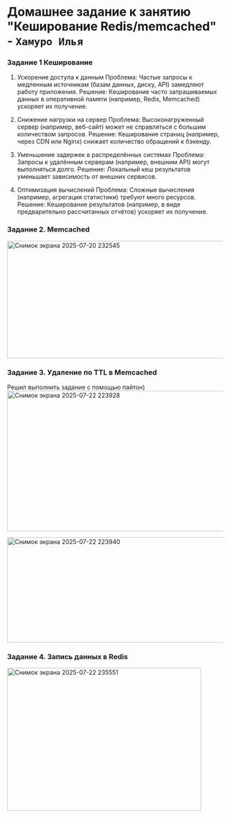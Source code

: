 # Домашнее задание к занятию "Кеширование Redis/memcached" - `Хамуро Илья`

### Задание 1 Кеширование
1. Ускорение доступа к данным
Проблема: Частые запросы к медленным источникам (базам данных, диску, API) замедляют работу приложения.
Решение: Кеширование часто запрашиваемых данных в оперативной памяти (например, Redis, Memcached) ускоряет их получение.

2. Снижение нагрузки на сервер
Проблема: Высоконагруженный сервер (например, веб-сайт) может не справляться с большим количеством запросов.
Решение: Кеширование страниц (например, через CDN или Nginx) снижает количество обращений к бэкенду.

3. Уменьшение задержек в распределённых системах
Проблема: Запросы к удалённым серверам (например, внешним API) могут выполняться долго.
Решение: Локальный кеш результатов уменьшает зависимость от внешних сервисов.

4. Оптимизация вычислений
Проблема: Сложные вычисления (например, агрегация статистики) требуют много ресурсов.
Решение: Кеширование результатов (например, в виде предварительно рассчитанных отчётов) ускоряет их получение.

### Задание 2. Memcached

<img width="814" height="274" alt="Снимок экрана 2025-07-20 232545" src="https://github.com/user-attachments/assets/f05ddef5-53a5-44dd-aee1-60fa479c6ea2" />

### Задание 3. Удаление по TTL в Memcached
Решил выполнить задание с помощью пайтон)
<img width="520" height="328" alt="Снимок экрана 2025-07-22 223928" src="https://github.com/user-attachments/assets/2a6e5c69-f0a4-4e89-b0f7-89a93925ebd4" />

<img width="895" height="246" alt="Снимок экрана 2025-07-22 223940" src="https://github.com/user-attachments/assets/5b8f3c87-0f5a-4cc6-99fc-cfc6467ec790" />

### Задание 4.  Запись данных в Redis

<img width="453" height="334" alt="Снимок экрана 2025-07-22 235551" src="https://github.com/user-attachments/assets/4a8cf992-c2ac-4d33-8754-c7825af07e24" />
